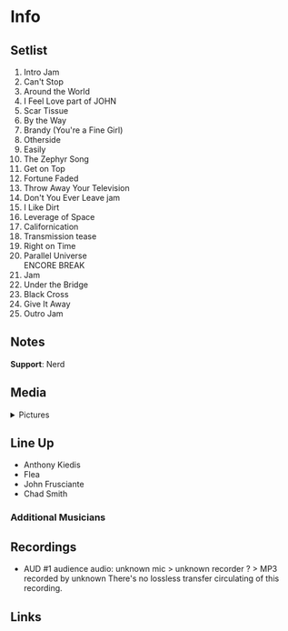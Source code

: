 # Info

## Setlist

1. Intro Jam
2. Can't Stop
3. Around the World
4. I Feel Love part of JOHN
5. Scar Tissue
6. By the Way
7. Brandy (You're a Fine Girl)
8. Otherside
9. Easily
10. The Zephyr Song
11. Get on Top
12. Fortune Faded
13. Throw Away Your Television
14. Don't You Ever Leave jam
15. I Like Dirt
16. Leverage of Space
17. Californication
18. Transmission tease
19. Right on Time
20. Parallel Universe
<br>ENCORE BREAK
21. Jam
22. Under the Bridge
23. Black Cross
24. Give It Away
25. Outro Jam

## Notes

**Support**: Nerd

## Media 

<details>
  <summary>Pictures</summary>
  <!--<img alt="Setlist" title="Setlist" src="_.jpg" height="200" />-->
</details>

## Line Up

* Anthony Kiedis
* Flea
* John Frusciante
* Chad Smith

### Additional Musicians

## Recordings

* AUD #1 audience audio: unknown mic > unknown recorder ? > MP3 recorded by unknown There's no lossless transfer circulating of this recording.

## Links
